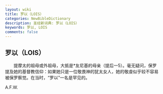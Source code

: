 ```yaml
---
layout: wiki
title: 罗以（LOIS）
categories: NewBibleDictionary
description: 圣经新词典: 罗以（LOIS）
keywords: 罗以, LOIS
comments: false
---
```


## 罗以（LOIS）

　　提摩太的祖母或外祖母，大抵是*友尼基的母亲（提后一5）。毫无疑问，保罗提及她的基督教信仰：如果她只是一位敬畏神的犹太女人，她的敬虔似乎较不容易被保罗察觉。在当时，“罗以”一名是罕见的。

A.F.W.








